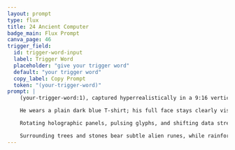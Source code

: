 ```yaml
---
layout: prompt
type: flux
title: 24 Ancient Computer
badge_main: Flux Prompt
canva_page: 46
trigger_field:
  id: trigger-word-input
  label: Trigger Word
  placeholder: "give your trigger word"
  default: "your trigger word"
  copy_label: Copy Prompt
  token: "(your-trigger-word)"
prompt: |
    (your-trigger-word:1), captured hyperrealistically in a 9:16 vertical frame from the waist up, faces slightly toward the camera inside a misty tropical rainforest glowing with indigo, violet, and teal bioluminescence.

    He wears a plain dark blue T-shirt; his full face stays clearly visible—eyes wide, brows raised, mouth slightly open in delighted awe. One hand reaches out mid-interaction toward an elegant alien computer hovering before him, crafted from translucent metal and neon-magenta light.

    Rotating holographic panels, pulsing glyphs, and shifting data streams orbit the construct as if ancient technology were reawakening to human touch. Soft cinematic lighting with shallow depth of field reflects off his skin and fabric, maintaining grounded realism—free of CGI sheen or over-smoothed textures.

    Surrounding trees and stones bear subtle alien runes, while rainforest mist catches lens flares reminiscent of an iPhone Pro Max 16 capture. The moment feels pivotal and story-rich: a powerful, realistic discovery infused with future-world energy.
---
```

